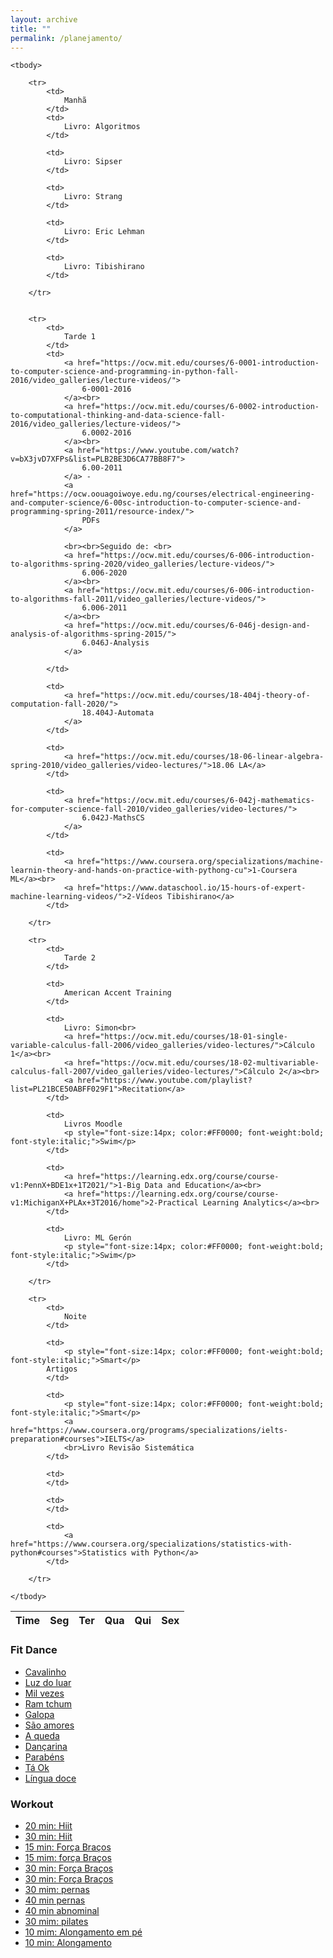 ```yaml
---
layout: archive
title: ""
permalink: /planejamento/
---
```


<table id="planejamento" class="table table-bordered table-hover table-condensed">
    <thead>
        <tr>
            <th>Time</th>
            <th>Seg</th>
            <th>Ter</th>
            <th>Qua</th>
            <th>Qui</th>
            <th>Sex</th>
        </tr>
    </thead>

    <tbody>

        <tr>
            <td>
                Manhã
            </td>
            <td>
                Livro: Algoritmos 
            </td>

            <td>
                Livro: Sipser 
            </td>

            <td>
                Livro: Strang
            </td>

            <td>
                Livro: Eric Lehman
            </td>

            <td>
                Livro: Tibishirano
            </td>

        </tr>


        <tr>
            <td>
                Tarde 1
            </td>
            <td>
                <a href="https://ocw.mit.edu/courses/6-0001-introduction-to-computer-science-and-programming-in-python-fall-2016/video_galleries/lecture-videos/">
                    6-0001-2016
                </a><br>
                <a href="https://ocw.mit.edu/courses/6-0002-introduction-to-computational-thinking-and-data-science-fall-2016/video_galleries/lecture-videos/">
                    6.0002-2016
                </a><br>
                <a href="https://www.youtube.com/watch?v=bX3jvD7XFPs&list=PLB2BE3D6CA77BB8F7">
                    6.00-2011
                </a> -
                <a href="https://ocw.oouagoiwoye.edu.ng/courses/electrical-engineering-and-computer-science/6-00sc-introduction-to-computer-science-and-programming-spring-2011/resource-index/">
                    PDFs
                </a>

                <br><br>Seguido de: <br>
                <a href="https://ocw.mit.edu/courses/6-006-introduction-to-algorithms-spring-2020/video_galleries/lecture-videos/">
                    6.006-2020
                </a><br>
                <a href="https://ocw.mit.edu/courses/6-006-introduction-to-algorithms-fall-2011/video_galleries/lecture-videos/">
                    6.006-2011
                </a><br>
                <a href="https://ocw.mit.edu/courses/6-046j-design-and-analysis-of-algorithms-spring-2015/">
                    6.046J-Analysis
                </a> 

            </td>

            <td>
                <a href="https://ocw.mit.edu/courses/18-404j-theory-of-computation-fall-2020/">
                    18.404J-Automata
                </a>
            </td>

            <td>
                <a href="https://ocw.mit.edu/courses/18-06-linear-algebra-spring-2010/video_galleries/video-lectures/">18.06 LA</a>
            </td>

            <td>
                <a href="https://ocw.mit.edu/courses/6-042j-mathematics-for-computer-science-fall-2010/video_galleries/video-lectures/">
                    6.042J-MathsCS
                </a>
            </td>

            <td>
                <a href="https://www.coursera.org/specializations/machine-learnin-theory-and-hands-on-practice-with-pythong-cu">1-Coursera ML</a><br>
                <a href="https://www.dataschool.io/15-hours-of-expert-machine-learning-videos/">2-Vídeos Tibishirano</a>
            </td>

        </tr>

        <tr>
            <td>
                Tarde 2
            </td>

            <td>
                American Accent Training
            </td>

            <td>
                Livro: Simon<br>
                <a href="https://ocw.mit.edu/courses/18-01-single-variable-calculus-fall-2006/video_galleries/video-lectures/">Cálculo 1</a><br>
                <a href="https://ocw.mit.edu/courses/18-02-multivariable-calculus-fall-2007/video_galleries/video-lectures/">Cálculo 2</a><br>
                <a href="https://www.youtube.com/playlist?list=PL21BCE50ABFF029F1">Recitation</a>
            </td>

            <td>
                Livros Moodle
                <p style="font-size:14px; color:#FF0000; font-weight:bold; font-style:italic;">Swim</p>
            </td>

            <td>
                <a href="https://learning.edx.org/course/course-v1:PennX+BDE1x+1T2021/">1-Big Data and Education</a><br>
                <a href="https://learning.edx.org/course/course-v1:MichiganX+PLAx+3T2016/home">2-Practical Learning Analytics</a><br>
            </td>

            <td>
                Livro: ML Gerón
                <p style="font-size:14px; color:#FF0000; font-weight:bold; font-style:italic;">Swim</p>
            </td>

        </tr>

        <tr>
            <td>
                Noite
            </td>

            <td>
                <p style="font-size:14px; color:#FF0000; font-weight:bold; font-style:italic;">Smart</p>
            Artigos
            </td>

            <td>
                <p style="font-size:14px; color:#FF0000; font-weight:bold; font-style:italic;">Smart</p>  
                <a href="https://www.coursera.org/programs/specializations/ielts-preparation#courses">IELTS</a>
                <br>Livro Revisão Sistemática
            </td>

            <td>
            </td>

            <td>
            </td>

            <td>
                <a href="https://www.coursera.org/specializations/statistics-with-python#courses">Statistics with Python</a>
            </td>

        </tr>

    </tbody>
</table>


<h3>Fit Dance</h3>

- <a href="https://youtu.be/-4GubVYyfZU">Cavalinho</a>
- <a href="https://youtu.be/pKA5JOYEDwQ">Luz do luar</a>
- <a href="https://youtu.be/VwGEitAHxNQ">Mil vezes</a>
- <a href="https://youtu.be/nR60om9vpeU">Ram tchum</a>
- <a href="https://youtu.be/bNHJHGbmCzw">Galopa</a>
- <a href="https://youtu.be/x8k5-lcZrbc">São amores</a>
- <a href="https://youtu.be/E3rORac3U40">A queda</a>
- <a href="https://youtu.be/9L2Qwkp-45Y">Dançarina</a>
- <a href="https://youtu.be/YzTeiDvtm-M">Parabéns</a>
- <a href="https://youtu.be/Fws5yCLPC5U">Tá Ok</a>
- <a href="https://youtu.be/gnscLD2M2TY">Língua doce</a>

<h3>Workout</h3>

- [20 min: Hiit](https://youtu.be/FeR-4_Opt-g)
- [30 min: Hiit](https://youtu.be/nbP7m0S0Ato)
- [15 min: Força Braços](https://youtu.be/d7j9p9JpLaE)
- [15 mim: força Braços](https://youtu.be/PzSkNcvCjdw)
- [30 min: Força Braços](https://youtu.be/WxAkMuXERBE)
- [30 min: Força Braços](https://youtu.be/Y26H34rio_M)
- [30 mim: pernas](https://youtu.be/eYVNXcu_3kQ)
- [40 min pernas](https://youtu.be/UF7dfEEVDp8)
- [40 min abnominal](https://youtu.be/PJb13b-CqP0)
- [30 mim: pilates](https://youtu.be/Cr7XY4P2QqU?)
- [10 mim: Alongamento em pé](https://youtu.be/_IKuSjzUGkg)
- [10 min: Alongamento](https://youtu.be/4Ajg_KJwbHc?)

